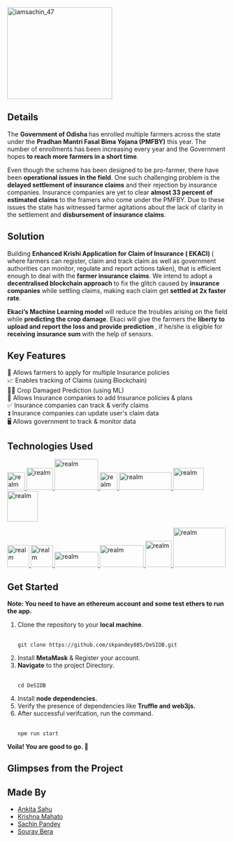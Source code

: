 <img align="center" src="https://i.postimg.cc/FKQ9ZQsq/EKACI-By-Kalinga-Coders.png" alt="iamsachin_47" height="210" width="240" /> 

## Details
The <b>Government of Odisha </b>has enrolled multiple farmers across the state under the <b>Pradhan Mantri Fasal Bima Yojana (PMFBY)</b> this year. The number of enrollments has been increasing every year and the Government hopes <b>to reach more farmers in a short time</b>. 

Even though the scheme has been designed to be pro-farmer, there have been <b>operational issues in the field</b>. One such challenging problem is the <b>delayed settlement of insurance claims</b> and their rejection by insurance companies. Insurance companies are yet to clear <b>almost 33 percent of estimated claims</b> to the framers who come under the PMFBY.  Due to these issues the state has witnessed farmer agitations about the lack of clarity in the settlement and <b>disbursement of insurance claims</b>. <br>

## Solution
Building <b>Enhanced Krishi Application for Claim of Insurance ( EKACI) </b>( where farmers can register, claim and track claim as well as government authorities can monitor, regulate and report actions taken), that is efficient enough to deal with the <b>farmer insurance claims</b>.
We intend to adopt a <b> decentralised blockchain approach </b> to fix the glitch caused by <b>insurance companies</b> while settling claims, making each claim get <b>settled at 2x faster rate</b>. <br>

<b> Ekaci’s Machine Learning model </b> will reduce the troubles arising on the field while <b> predicting the crop damage</b>. Ekaci will give the farmers the <b> liberty to upload and report the loss and provide prediction </b>, if he/she is eligible for <b> receiving insurance sum </b> with the help of sensors.

## Key Features  
🤝 Allows farmers to apply for multiple Insurance policies <br>
📈 Enables tracking of Claims (using Blockchain) <br>
👩‍🌾 Crop Damaged Prediction (using ML) <br>
📄 Allows Insurance companies to add Insurance policies & plans <br>
✅ Insurance companies can track & verify claims <br>
⏫ Insurance companies can update user's claim data <br>
🖥️ Allows government to track & monitor data <br> 

## Technologies Used

<a href="#" target="_blank" rel="noreferrer"> <img src="https://upload.wikimedia.org/wikipedia/commons/thumb/9/99/Unofficial_JavaScript_logo_2.svg/1024px-Unofficial_JavaScript_logo_2.svg.png?20141107110902" alt="realm" width="40" height="40"/> </a>
<a href="#" target="_blank" rel="noreferrer"> <img src="https://www.drupal.org/files/project-images/screenshot_361.png" alt="realm" width="60" height="50"/> </a>
<a href="#" target="_blank" rel="noreferrer"> <img src="https://cdn.freebiesupply.com/logos/thumbs/2x/nodejs-1-logo.png" alt="realm" width="100" height="70"/> </a>
<a href="#" target="_blank" rel="noreferrer"> <img src="https://trufflesuite.com/assets/logo.png" alt="realm" width="40" height="40"/> </a>
<a href="#" target="_blank" rel="noreferrer"> <img src="https://www.allangray.co.za/globalassets/information-technology/npm.png" alt="realm" width="120" height="40"/> </a> 
<a href="#" target="_blank" rel="noreferrer"> <img src="https://technochords.com/wp-content/uploads/2021/07/react-js.png" alt="realm" width="70" height="50"/> </a>
<a href="#" target="_blank" rel="noreferrer"> <img src="https://www.ictdemy.com/images/5728/mdb.png" alt="realm" width="70" height="70"/> </a>

<a href="#" target="_blank" rel="noreferrer"> <img src="https://cdn.icon-icons.com/icons2/2107/PNG/512/file_type_vscode_icon_130084.png" alt="realm" width="50" height="50"/> </a>
<a href="#" target="_blank" rel="noreferrer"> <img src="https://expolab.org/ecs189f-fall-2020/Projects/Promise/images/remix.png" alt="realm" width="50" height="50"/> </a>
<a href="#" target="_blank" rel="noreferrer"> <img src="https://upload.wikimedia.org/wikipedia/commons/6/64/Expressjs.png" alt="realm" width="100" height="35"/> </a>
<a href="#" target="_blank" rel="noreferrer"> <img src="https://freepngimg.com/thumb/python_logo/5-2-python-logo-png-image.png" alt="realm" width="100" height="50"/> </a>
<a href="#" target="_blank" rel="noreferrer"> <img src="https://encrypted-tbn0.gstatic.com/images?q=tbn:ANd9GcQ9RK9G5Gp5VVyOibXr5sImLm0Gxe_wI59V0gL6NcIw&s" alt="realm" width="60" height="60"/> </a>
<a href="#" target="_blank" rel="noreferrer"> <img src="https://upload.wikimedia.org/wikipedia/commons/thumb/a/ab/TensorFlow_logo.svg/1200px-TensorFlow_logo.svg.png" alt="realm" width="120" height="90"/> </a>  <br>

## Get Started

<b>Note: You need to have an ethereum account and some test ethers to run the app.</b>
  <br>
  <ol>
<li>Clone the repository to your <b>local machine</b>.</li> <br>
  
```
git clone https://github.com/skpandey885/DeSIDB.git 
```
  
<li>Install <b>MetaMask</b> & Register your account.</li>
  
<li><b>Navigate</b> to the project Directory.</li>
<br>
  
```
cd DeSIDB
```
  
<li>Install <b>node dependencies.</b></li>
<li>Verify the presence of dependencies like <b>Truffle and web3js. </b> </li>
<li> After successful verifcation, run the command. </li><br>
  
```
npm run start
```
</ol>

<b>Voila! You are good to go. 🥳 </b>  <br>

## Glimpses from the Project


## Made By
-   <a href="https://github.com/SAHU-01" target="_blank" rel="noreferrer">Ankita Sahu</a> <br>
-   <a href="https://github.com/krishna9304" target="_blank" rel="noreferrer">Krishna Mahato</a> <br>
-   <a href="https://github.com/skpandey885" target="_blank" rel="noreferrer">Sachin Pandey</a> <br>
-   <a href="https://github.com/Zeo-shark" target="_blank" rel="noreferrer">Sourav Bera</a> <br>


